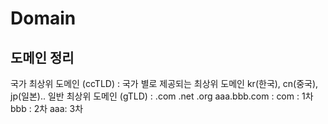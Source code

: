 # Domain

## 도메인 정리
국가 최상위 도메인 (ccTLD) : 국가 별로 제공되는 최상위 도메인 kr(한국), cn(중국), jp(일본)..
일반 최상위 도메인 (gTLD) : .com .net .org
aaa.bbb.com :
com : 1차
bbb : 2차
aaa: 3차
